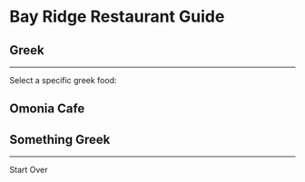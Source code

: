 # Bay Ridge Restaurant Guide
## Greek
---
Select a specific greek food:
## Omonia Cafe
## Something Greek
---
Start Over